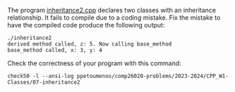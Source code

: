 The program [inheritance2.cpp](inheritance2.cpp) declares two classes with an
inheritance relationship. It fails to compile due to a coding mistake. Fix the
mistake to have the compiled code produce the following output:
```shell
./inheritance2
derived method called, z: 5. Now calling base_method
base_method called, x: 3, y: 4
```

Check the correctness of your program with this command:
```shell
check50 -l --ansi-log ppetoumenos/comp26020-problems/2023-2024/CPP_W1-Classes/07-inheritance2
```
